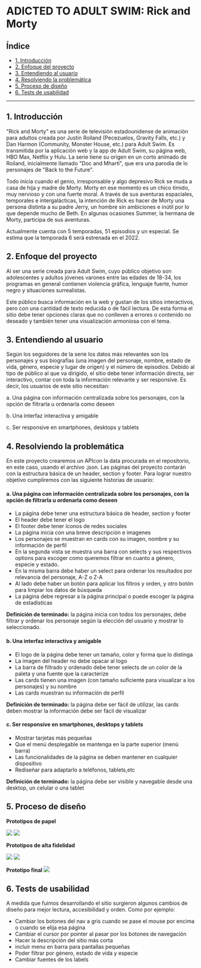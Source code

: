 # ADICTED TO ADULT SWIM: Rick and Morty

## Índice

* [1. Introducción](#1-introducción)
* [2. Enfoque del proyecto](#2-enfoque-del-proyecto)
* [3. Entendiendo al usuario](#3-entendiendo-al-usuario)
* [4. Resolviendo la problemática](#4-resolviendo-la-problemática)
* [5. Proceso de diseño](#5-proceso-de-diseño)
* [6. Tests de usabilidad](#6-tests-de-usabilidad)

***

## 1. Introducción

"Rick and Morty" es una serie de televisión estadounidense de animación para adultos creada por Justin Roiland (Pecezuelos, Gravity Falls, etc.) y Dan Harmon (Community, Monster House, etc.) para Adult Swim.  Es transmitida por la aplicación web y la app de Adult Swim, su página web, HBO Max, Netflix y Hulu.  La serie tiene su origen en un corto animado de Roiland, inicialmente llamado "Doc and Mharti", que era una parodia de lo personajes de "Back to the Future".

Todo inicia cuando el genio, irresponsable y algo depresivo Rick se muda a casa de hija y madre de Morty.  Morty en ese momento es un chico tímido, muy nervioso y con una fuerte moral.  A través de sus aventuras espaciales, temporales e intergalácticas, la intención de Rick es hacer de Morty una persona distinta a su padre Jerry, un hombre sin ambiciones e inútil por lo que depende mucho de Beth.  En algunas ocasiones Summer, la hermana de Morty, participa de sus aventuras.

Actualmente cuenta con 5 temporadas, 51 episodios y un especial.  Se estima que la temporada 6 será estrenada en el 2022.

## 2. Enfoque del proyecto

Al ser una serie creada para Adult Swim, cuyo público objetivo son adolescentes y adultos jóvenes varones entre las edades de 18-34, los programas en general contienen violencia gráfica, lenguaje fuerte, humor negro y situaciones surrealistas.

Este público busca información en la web y gustan de los sitios interactivos, pero con una cantidad de texto reducida o de fácil lectura.  De esta forma el sitio debe tener opciones claras que no conlleven a errores o contenido no deseado y también tener una visualización armoniosa con el tema.


## 3. Entendiendo al usuario

Según los seguidores de la serie los datos más relevantes son los personajes y sus biografías (una imagen del personaje, nombre, estado de vida, género, especie y lugar de origen) y el número de episodios.
Debido al tipo de público al que va dirigido, el sitio debe tener información directa, ser interactivo, contar con toda la información relevante y ser responsive.
Es decir, los usuarios de este sitio necesitan:

a. Una página con información centralizada sobre los personajes, con la opción de filtrarla u ordenarla como deseen

b. Una interfaz interactiva y amigable

c. Ser responsive en smartphones, desktops y tablets

## 4. Resolviendo la problemática

En este proyecto crearemos un APIcon la data procurada en el repositorio, en este caso, usando el archivo .json.  Las páginas del proyecto contarán con la estructura básica de un header, section y footer.  Para lograr nuestro objetivo cumpliremos con las siguiente historias de usuario:

#### a. Una página con información centralizada sobre los personajes, con la opción de filtrarla u ordenarla como deseen

* La página debe tener una estructura básica de header, section y footer
* El header debe tener el logo
*	El footer debe tener íconos de redes sociales
*	La página inicia con una breve descripción e imagenes
*	Los personajes se muestran en cards con su imagen, nombre y su información de perfil
*	En la segunda vista se muestra una barra con selects y sus respectivos options para escoger como queremos filtrar en cuanto a  género, especie y estado.
*	En la misma barra debe haber un select para ordenar los resultados por relevancia del personaje, A-Z o Z-A
*	Al lado debe haber un botón para aplicar los filtros y orden, y otro botón para limpiar los datos de búsqueda
*	La página debe regresar a la página principal o puede escoger la página de estadisticas

**Definición de terminado:** la página inicia con todos los personajes, debe filtrar y ordenar los personaje según la elección del usuario y mostrar lo seleccionado.


#### b. Una interfaz interactiva y amigable

*	El logo de la página debe tener un tamaño, color y forma que lo distinga
*	La imagen del header no debe opacar al logo
*	La barra de filtrado y ordenado debe tener selects de un color de la paleta y una fuente que la caracterize
*	Las cards tienen una imagen (con tamaño suficiente para visualizar a los personajes) y su nombre
*	Las cards muestran su información de perfil

**Definición de terminado:** la página debe ser fácil de utilizar, las cards deben mostrar la información debe ser fácil de visualizar


#### c. Ser responsive en smartphones, desktops y tablets

*	Mostrar tarjetas más pequeñas
*	Que el menú desplegable se mantenga en la parte superior (menú barra)
*	Las funcionalidades de la página se deben mantener en cualquier dispositivo
*	Rediseñar para adaptarlo a teléfonos, tablets,etc

**Definición de terminado:** la página debe ser visible y navegable desde una desktop, un celular o una tablet

## 5. Proceso de diseño

**Prototipos de papel**

![](src/images/prototipos/prototipo1.jpeg)
![](src/images/prototipos/prototipo2.jpeg)

**Prototipos de alta fidelidad**

![](src/images/prototipos/prototipo3.jpeg)
![](src/images/prototipos/prototipo4.jpeg)

**Prototipo final**
![](src/images/prototipos/prototipoFinal.png)


## 6. Tests de usabilidad

A medida que fuimos desarrollando el sitio surgieron algunos cambios de diseño para mejor lectura, accesibilidad y orden. Como por ejemplo:

*	Cambiar los botones del nav a gris cuando se pase el mouse por encima o cuando se elija esa página
*	Cambiar el cursor por pointer al pasar por los botones de navegación
*	Hacer la descripción del sitio más corta
* incluir menu en barra para pantallas pequeñas
* Poder filtrar por género, estado de vida y especie
* Cambiar fuentes de los labels

